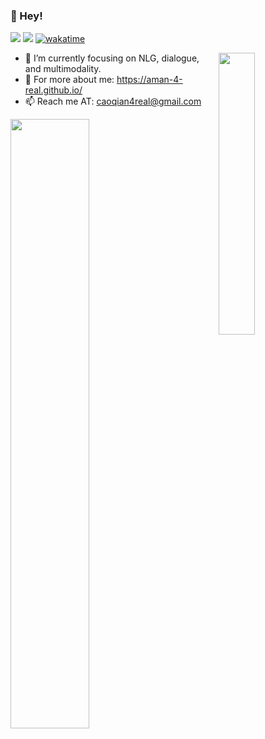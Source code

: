 <!--
**Aman-4-Real/Aman-4-Real** is a ✨ _special_ ✨ repository because its `README.md` (this file) appears on your GitHub profile.
Here are some ideas to get you started:

- 🔭 I’m currently working on ...
- 🌱 I’m currently learning ...
- 👯 I’m looking to collaborate on ...
- 🤔 I’m looking for help with ...
- 💬 Ask me about ...
- 📫 How to reach me: ...
- 😄 Pronouns: ...
- ⚡ Fun fact: ...
-->


### 👋 Hey!

![](https://img.shields.io/badge/dynamic/json?color=success&label=GitHub&query=%24.data.totalSubs&suffix=%20followers&url=https%3A%2F%2Fapi.spencerwoo.com%2Fsubstats%2F%3Fsource%3Dgithub%26queryKey%3DAman-4-Real)
![](https://visitor-badge.glitch.me/badge?page_id=Aman-4-Real)
[![wakatime](https://wakatime.com/badge/user/528161f3-f45b-42df-9471-ff565c03c604.svg)](https://wakatime.com/@528161f3-f45b-42df-9471-ff565c03c604)

<!-- [![Top Langs](https://github-readme-stats.vercel.app/api/top-langs/?username=Aman-4-Real&layout=compact)](https://github.com/Aman-4-Real/github-readme-stats) -->
<img src="https://github-readme-stats.vercel.app/api/top-langs/?username=Aman-4-Real&exclude_repo=PL0_Compiler&langs_count=4&theme=highcontrast" align="right" width="34%">

<!-- - 👨‍🎓 I’m a master student in GSAI@RUC. -->
- 🌱 I’m currently focusing on NLG, dialogue, and multimodality.
- 👾 For more about me: https://aman-4-real.github.io/
- 📫 Reach me AT: caoqian4real@gmail.com
<!-- [![Aman-4-Real's github stats](https://github-readme-stats.vercel.app/api?username=Aman-4-Real&show_icons=true&theme=highcontrast)](https://github.com/Aman-4-Real/github-readme-stats) -->
<img src="https://github-readme-stats.vercel.app/api?username=Aman-4-Real&show_icons=true&theme=highcontrast" width="50%">


